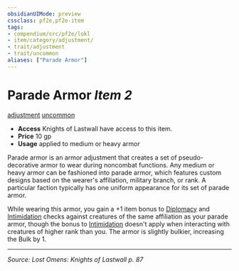 ```yaml
---
obsidianUIMode: preview
cssclass: pf2e,pf2e-item
tags:
- compendium/src/pf2e/lokl
- item/category/adjustment/
- trait/adjustment
- trait/uncommon
aliases: ["Parade Armor"]
---
```

# Parade Armor *Item 2*  
[adjustment](adjustment-lotgb.md "Adjustment  Trait")  [uncommon](uncommon.md "Uncommon Rarity Trait")  

- **Access** Knights of Lastwall have access to this item.
- **Price** 10 gp
- **Usage** applied to medium or heavy armor

Parade armor is an armor adjustment that creates a set of pseudo-decorative armor to wear during noncombat functions. Any medium or heavy armor can be fashioned into parade armor, which features custom designs based on the wearer's affiliation, military branch, or rank. A particular faction typically has one uniform appearance for its set of parade armor.

While wearing this armor, you gain a +1 item bonus to [Diplomacy](skills.md#Diplomacy) and [Intimidation](skills.md#Intimidation) checks against creatures of the same affiliation as your parade armor, though the bonus to [Intimidation](skills.md#Intimidation) doesn't apply when interacting with creatures of higher rank than you. The armor is slightly bulkier, increasing the Bulk by 1.


---
*Source: Lost Omens: Knights of Lastwall p. 87*